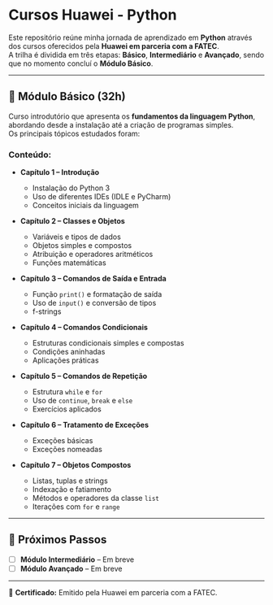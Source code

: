 # Cursos Huawei - Python

Este repositório reúne minha jornada de aprendizado em **Python** através dos cursos oferecidos pela **Huawei em parceria com a FATEC**.  
A trilha é dividida em três etapas: **Básico**, **Intermediário** e **Avançado**, sendo que no momento concluí o **Módulo Básico**.

---

## 📘 Módulo Básico (32h)

Curso introdutório que apresenta os **fundamentos da linguagem Python**, abordando desde a instalação até a criação de programas simples.  
Os principais tópicos estudados foram:

### Conteúdo:
- **Capítulo 1 – Introdução**
  - Instalação do Python 3  
  - Uso de diferentes IDEs (IDLE e PyCharm)  
  - Conceitos iniciais da linguagem  

- **Capítulo 2 – Classes e Objetos**
  - Variáveis e tipos de dados  
  - Objetos simples e compostos  
  - Atribuição e operadores aritméticos  
  - Funções matemáticas  

- **Capítulo 3 – Comandos de Saída e Entrada**
  - Função `print()` e formatação de saída  
  - Uso de `input()` e conversão de tipos  
  - f-strings  

- **Capítulo 4 – Comandos Condicionais**
  - Estruturas condicionais simples e compostas  
  - Condições aninhadas  
  - Aplicações práticas  

- **Capítulo 5 – Comandos de Repetição**
  - Estrutura `while` e `for`  
  - Uso de `continue`, `break` e `else`  
  - Exercícios aplicados  

- **Capítulo 6 – Tratamento de Exceções**
  - Exceções básicas  
  - Exceções nomeadas  

- **Capítulo 7 – Objetos Compostos**
  - Listas, tuplas e strings  
  - Indexação e fatiamento  
  - Métodos e operadores da classe `list`  
  - Iterações com `for` e `range`  

---

## 🚀 Próximos Passos
- [ ] **Módulo Intermediário** – Em breve  
- [ ] **Módulo Avançado** – Em breve  

---

📑 **Certificado:** Emitido pela Huawei em parceria com a FATEC.
